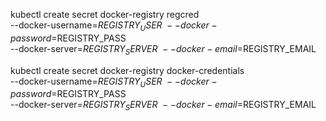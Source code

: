 

kubectl create secret docker-registry regcred \
--docker-username=$REGISTRY_USER \
--docker-password=$REGISTRY_PASS \
--docker-server=$REGISTRY_SERVER \
--docker-email=$REGISTRY_EMAIL



kubectl create secret docker-registry docker-credentials \
--docker-username=$REGISTRY_USER \
--docker-password=$REGISTRY_PASS \
--docker-server=$REGISTRY_SERVER \
--docker-email=$REGISTRY_EMAIL

